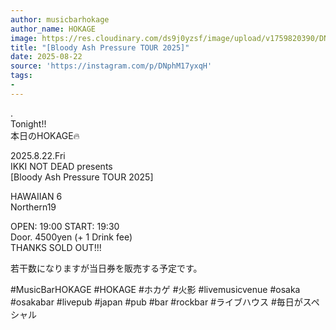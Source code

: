 ```yaml
---
author: musicbarhokage
author_name: HOKAGE
image: https://res.cloudinary.com/ds9j0yzsf/image/upload/v1759820390/DNphM17yxqH.jpg
title: "[Bloody Ash Pressure TOUR 2025]"
date: 2025-08-22
source: 'https://instagram.com/p/DNphM17yxqH'
tags:
- 
---
```

.<br>
Tonight!!<br>
本日のHOKAGE🔥

2025.8.22.Fri<br>
IKKI NOT DEAD presents<br>
[Bloody Ash Pressure TOUR 2025]

HAWAIIAN 6<br>
Northern19

OPEN: 19:00 START: 19:30<br>
Door. 4500yen (+ 1 Drink fee)<br>
THANKS SOLD OUT!!!

若干数になりますが当日券を販売する予定です。

#MusicBarHOKAGE #HOKAGE #ホカゲ #火影 #livemusicvenue #osaka #osakabar #livepub #japan #pub #bar #rockbar #ライブハウス #毎日がスペシャル